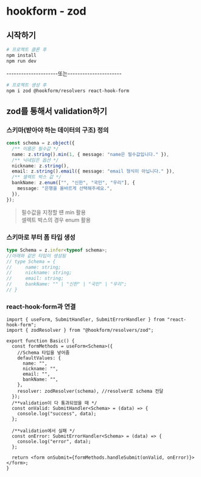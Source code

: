 # hookform - zod

## 시작하기

```bash
# 프로젝트 클론 후
npm install
npm run dev
```

---------------------또는----------------------

```bash
# 프로젝트 생성 후
npm i zod @hookform/resolvers react-hook-form
```

## zod를 통해서 validation하기

### 스키마(받아야 하는 데이터의 구조) 정의

```ts
const schema = z.object({
  /** 이름은 필수값 */
  name: z.string().min(1, { message: "name은 필수값입니다." }),
  /** 닉네임은 옵션 */
  nickname: z.string(),
  email: z.string().email({ message: "email 형식이 아닙니다." }),
  /** 셀렉트 박스 값 */
  bankName: z.enum(["", "신한", "국민", "우리"], {
    message: "은행을 올바르게 선택해주세요.",
  }),
});
```

> 필수값을 지정할 떈 min 활용  
> 셀렉트 박스의 경우 enum 활용

### 스키마로 부터 폼 타입 생성

```ts
type Schema = z.infer<typeof schema>;
//아래와 같은 타입이 생성됨
// type Schema = {
//     name: string;
//     nickname: string;
//     email: string;
//     bankName: "" | "신한" | "국민" | "우리";
// }
```

### react-hook-form과 연결

```tsx
import { useForm, SubmitHandler, SubmitErrorHandler } from "react-hook-form";
import { zodResolver } from "@hookform/resolvers/zod";

export function Basic() {
  const formMethods = useForm<Schema>({
    //Schema 타입을 넣어줌
    defaultValues: {
      name: "",
      nickname: "",
      email: "",
      bankName: "",
    },
    resolver: zodResolver(schema), //resolver로 schema 전달
  });
  /**validation이 다 통과되었을 때 */
  const onValid: SubmitHandler<Schema> = (data) => {
    console.log("success", data);
  };

  /**validation에서 실패 */
  const onError: SubmitErrorHandler<Schema> = (data) => {
    console.log("error", data);
  };

  return <form onSubmit={formMethods.handleSubmit(onValid, onError)}></form>;
}
```
